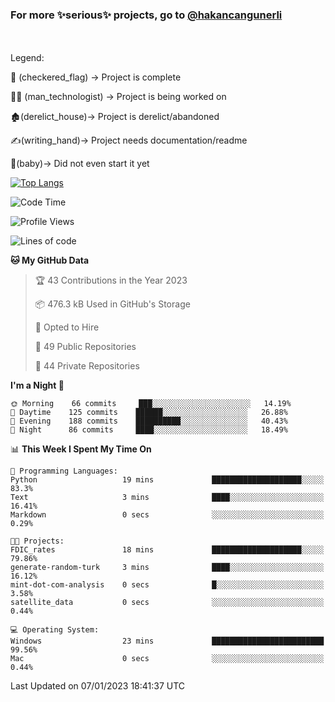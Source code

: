 ### For more ✨serious✨ projects, go to [@hakancangunerli](https://github.com/hakancangunerli)

<br>
<br>
Legend:

🏁 (checkered_flag) -> Project is complete

👨‍💻 (man_technologist)   -> Project is being worked on

🏚️(derelict_house)-> Project is derelict/abandoned

✍️(writing_hand)-> Project needs documentation/readme

👶(baby)-> Did not even start it yet

[![Top Langs](https://github-readme-stats.vercel.app/api/top-langs/?username=johngunerli&layout=compact&hide=tex,html,shell,assembly,C&langs_count=6&exclude_repo=2015-csharp)](https://github.com/anuraghazra/github-readme-stats)


<!--START_SECTION:waka-->
![Code Time](http://img.shields.io/badge/Code%20Time-379%20hrs%207%20mins-blue)

![Profile Views](http://img.shields.io/badge/Profile%20Views-3-blue)

![Lines of code](https://img.shields.io/badge/From%20Hello%20World%20I%27ve%20Written-9%20Thousand%20lines%20of%20code-blue)

**🐱 My GitHub Data** 

> 🏆 43 Contributions in the Year 2023
 > 
> 📦 476.3 kB Used in GitHub's Storage 
 > 
> 💼 Opted to Hire
 > 
> 📜 49 Public Repositories 
 > 
> 🔑 44 Private Repositories  
 > 
**I'm a Night 🦉** 

```text
🌞 Morning    66 commits     ███░░░░░░░░░░░░░░░░░░░░░░   14.19% 
🌆 Daytime    125 commits    ██████░░░░░░░░░░░░░░░░░░░   26.88% 
🌃 Evening    188 commits    ██████████░░░░░░░░░░░░░░░   40.43% 
🌙 Night      86 commits     ████░░░░░░░░░░░░░░░░░░░░░   18.49%

```


📊 **This Week I Spent My Time On** 

```text
💬 Programming Languages: 
Python                   19 mins             ████████████████████░░░░░   83.3% 
Text                     3 mins              ████░░░░░░░░░░░░░░░░░░░░░   16.41% 
Markdown                 0 secs              ░░░░░░░░░░░░░░░░░░░░░░░░░   0.29%

🐱‍💻 Projects: 
FDIC_rates               18 mins             ████████████████████░░░░░   79.86% 
generate-random-turk     3 mins              ████░░░░░░░░░░░░░░░░░░░░░   16.12% 
mint-dot-com-analysis    0 secs              █░░░░░░░░░░░░░░░░░░░░░░░░   3.58% 
satellite_data           0 secs              ░░░░░░░░░░░░░░░░░░░░░░░░░   0.44%

💻 Operating System: 
Windows                  23 mins             █████████████████████████   99.56% 
Mac                      0 secs              ░░░░░░░░░░░░░░░░░░░░░░░░░   0.44%

```


 Last Updated on 07/01/2023 18:41:37 UTC
<!--END_SECTION:waka-->



